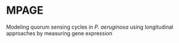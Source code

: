 # MPAGE
Modeling quorum sensing cycles in *P. aeruginosa* using longitudinal approaches by measuring gene expression

